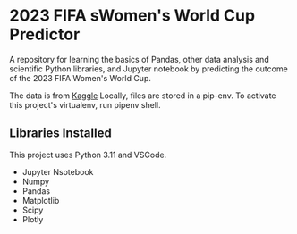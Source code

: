 # 2023 FIFA sWomen's World Cup Predictor

A repository for learning the basics of Pandas, other data analysis and scientific Python libraries, and Jupyter notebook by predicting the outcome of the 2023 FIFA Women's World Cup.

The data is from [Kaggle](https://www.kaggle.com/datasets/martj42/womens-international-football-results?resource=download)
Locally, files are stored in a pip-env. To activate this project's virtualenv, run pipenv shell.

## Libraries Installed
This project uses Python 3.11 and VSCode. 

* Jupyter Nsotebook 
* Numpy
* Pandas
* Matplotlib
* Scipy
* Plotly
